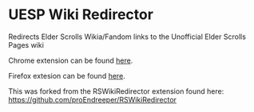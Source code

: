 # UESP Wiki Redirector
Redirects Elder Scrolls Wikia/Fandom links to the Unofficial Elder Scrolls Pages wiki

Chrome extension can be found [here](https://chrome.google.com/webstore/detail/uesp-wiki-redirector/pmpmohopeeclfnlhpmaipopinoicdkod).

Firefox extesion can be found [here](https://addons.mozilla.org/en-US/firefox/addon/uesp-wiki-redirector/).

This was forked from the RSWikiRedirector extension found here: https://github.com/proEndreeper/RSWikiRedirector
